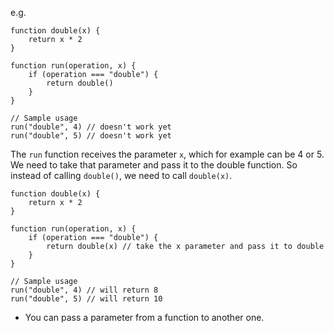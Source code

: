 e.g. 
```
function double(x) {
    return x * 2
}

function run(operation, x) {
    if (operation === "double") {
        return double()
    }
}

// Sample usage
run("double", 4) // doesn't work yet
run("double", 5) // doesn't work yet
```
The ```run``` function receives the parameter ```x```, which for example can be 4 or 5.   
We need to take that parameter and pass it to the double function. So instead of calling ```double()```, we need to call ```double(x)```.

```
function double(x) {
    return x * 2
}

function run(operation, x) {
    if (operation === "double") {
        return double(x) // take the x parameter and pass it to double
    }
}

// Sample usage
run("double", 4) // will return 8
run("double", 5) // will return 10

```
- You can pass a parameter from a function to another one.


